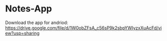 # Notes-App
Download the app for andriod: https://drive.google.com/file/d/1W0obZFsA_c56sP9k2sbpYWIyzxXuAcFd/view?usp=sharing
